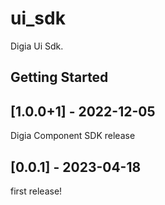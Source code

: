 
# ui_sdk

Digia Ui Sdk.

## Getting Started

## [1.0.0+1] - 2022-12-05
Digia Component SDK release 

## [0.0.1] - 2023-04-18
first release!
